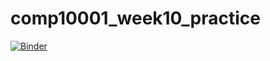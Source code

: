 # comp10001_week10_practice

[![Binder](https://mybinder.org/badge_logo.svg)](https://mybinder.org/v2/gh/jiyuc/comp10001_week08_practice/HEAD)
